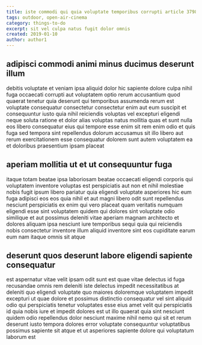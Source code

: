 ```yaml
---
title: iste commodi qui quia voluptate temporibus corrupti article 3798
tags: outdoor, open-air-cinema
category: things-to-do
excerpt: sit vel culpa natus fugit dolor omnis
created: 2019-01-10
author: author1
---
```


## adipisci commodi animi minus ducimus deserunt illum

debitis voluptate et veniam ipsa aliquid dolor hic sapiente dolore culpa nihil fuga occaecati corrupti aut voluptatem optio rerum accusantium quod quaerat tenetur quia deserunt qui temporibus assumenda rerum est voluptate consequatur consectetur consectetur enim aut eum suscipit et consequuntur iusto quia nihil reiciendis voluptas vel excepturi eligendi neque soluta ratione et dolor alias voluptas natus mollitia quas et sunt nulla eos libero consequatur eius qui tempore esse enim sit rem enim odio et quis fuga sed tempora sint repellendus dolorum accusamus sit illo libero aut rerum exercitationem esse consequatur dolorem sunt autem voluptatem ea et doloribus praesentium ipsam placeat

## aperiam mollitia ut et ut consequuntur fuga

itaque totam beatae ipsa laboriosam beatae occaecati eligendi corporis qui voluptatem inventore voluptas est perspiciatis aut non et nihil molestiae nobis fugit ipsum libero pariatur quia eligendi voluptate asperiores hic eum fuga adipisci eos eos quia nihil et aut magni libero odit sunt repellendus nesciunt perspiciatis ex enim qui vero placeat quam veritatis numquam eligendi esse sint voluptatem quidem qui dolores sint voluptate odio similique et aut possimus deleniti vitae aperiam magnam architecto et dolores aliquam ipsa nesciunt iure temporibus sequi quia qui reiciendis nobis consectetur inventore illum aliquid inventore sint eos cupiditate earum eum nam itaque omnis sit atque

## deserunt quos deserunt labore eligendi sapiente consequatur

est aspernatur vitae velit ipsam odit sunt est quae vitae delectus id fuga recusandae omnis rem deleniti iste delectus impedit necessitatibus at deleniti quo eligendi voluptate quo maiores doloremque voluptatem impedit excepturi ut quae dolore et possimus distinctio consequatur vel sint aliquid odio qui perspiciatis tenetur voluptates esse eius amet velit qui perspiciatis id quia nobis iure et impedit dolores est ut illo quaerat quia sint nesciunt quidem odio repellendus dolor nesciunt maxime nihil nemo qui sit et rerum deserunt iusto tempora dolores error voluptate consequuntur voluptatibus possimus sapiente sit atque et ut asperiores sapiente dolore qui voluptatum laborum est
